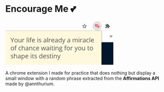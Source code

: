 # Encourage Me 💕

![banner](https://github.com/DevTony101/encourage-me-chrome-extension/blob/master/banner.png)

A chrome extension I made for practice that does nothing but display a small window with a random phrase extracted from the **Affirmations API** made by @annthurium.
